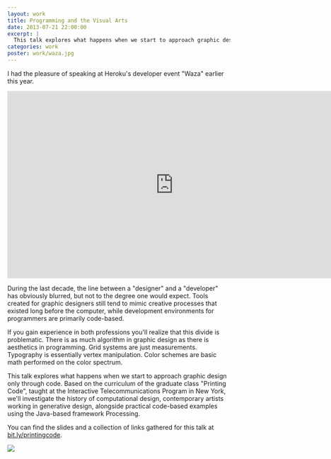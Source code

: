 ```yaml
---
layout: work
title: Programming and the Visual Arts
date: 2013-07-21 22:00:00
excerpt: |
  This talk explores what happens when we start to approach graphic design only through code. Based on the curriculum of the graduate class "Printing Code", taught at the Interactive Telecommunications Program in New York, it investigates the history of computational design, contemporary artists working in generative design, alongside practical code-based examples using the Java-based framework Processing.
categories: work
poster: work/waza.jpg
---
```


I had the pleasure of speaking at Heroku's developer event "Waza" earlier this year.

<div class="wide-750">
  <iframe frameborder='0' height='423' src='https://player.vimeo.com/video/61113159?byline=0&amp;title=0&amp;portrait=0&amp;color=ffd663' width='750'> </iframe>
</div>

During the last decade, the line between a "designer" and a "developer" has obviously blurred, but not to the degree one would expect. Tools created for graphic designers still tend to mimic creative processes that existed long before the computer, while development environments for programmers are primarily code-based.

If you gain experience in both professions you'll realize that this divide is problematic. There is as much algorithm in graphic design as there is aesthetics in programming. Grid systems are just measurements. Typography is essentially vertex manipulation. Color schemes are basic math performed on the color spectrum.

This talk explores what happens when we start to approach graphic design only through code. Based on the curriculum of the graduate class "Printing Code", taught at the Interactive Telecommunications Program in New York, we'll investigate the history of computational design, contemporary artists working in generative design, alongside practical code-based examples using the Java-based framework Processing.

You can find the slides and a collection of links gathered for this talk at [bit.ly/printingcode](http://bit.ly/printingcode).

<div class="wide-750">
  <img src="{% asset_path work/waza.jpg %}" />
</div>

